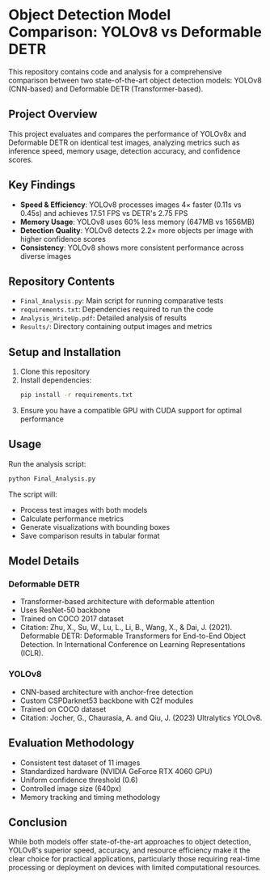 # Object Detection Model Comparison: YOLOv8 vs Deformable DETR

This repository contains code and analysis for a comprehensive comparison between two state-of-the-art object detection models: YOLOv8 (CNN-based) and Deformable DETR (Transformer-based).

## Project Overview

This project evaluates and compares the performance of YOLOv8x and Deformable DETR on identical test images, analyzing metrics such as inference speed, memory usage, detection accuracy, and confidence scores.

## Key Findings

- **Speed & Efficiency**: YOLOv8 processes images 4× faster (0.11s vs 0.45s) and achieves 17.51 FPS vs DETR's 2.75 FPS
- **Memory Usage**: YOLOv8 uses 60% less memory (647MB vs 1656MB)
- **Detection Quality**: YOLOv8 detects 2.2× more objects per image with higher confidence scores
- **Consistency**: YOLOv8 shows more consistent performance across diverse images

## Repository Contents

- `Final_Analysis.py`: Main script for running comparative tests
- `requirements.txt`: Dependencies required to run the code
- `Analysis_WriteUp.pdf`: Detailed analysis of results
- `Results/`: Directory containing output images and metrics

## Setup and Installation

1. Clone this repository
2. Install dependencies:
   ```bash
   pip install -r requirements.txt
   ```
3. Ensure you have a compatible GPU with CUDA support for optimal performance

## Usage

Run the analysis script:
```bash
python Final_Analysis.py
```

The script will:
- Process test images with both models
- Calculate performance metrics
- Generate visualizations with bounding boxes
- Save comparison results in tabular format

## Model Details

### Deformable DETR
- Transformer-based architecture with deformable attention
- Uses ResNet-50 backbone
- Trained on COCO 2017 dataset
- Citation: Zhu, X., Su, W., Lu, L., Li, B., Wang, X., & Dai, J. (2021). Deformable DETR: Deformable Transformers for End-to-End Object Detection. In International Conference on Learning Representations (ICLR).

### YOLOv8
- CNN-based architecture with anchor-free detection
- Custom CSPDarknet53 backbone with C2f modules
- Trained on COCO dataset
- Citation: Jocher, G., Chaurasia, A. and Qiu, J. (2023) Ultralytics YOLOv8.

## Evaluation Methodology

- Consistent test dataset of 11 images
- Standardized hardware (NVIDIA GeForce RTX 4060 GPU)
- Uniform confidence threshold (0.6)
- Controlled image size (640px)
- Memory tracking and timing methodology

## Conclusion

While both models offer state-of-the-art approaches to object detection, YOLOv8's superior speed, accuracy, and resource efficiency make it the clear choice for practical applications, particularly those requiring real-time processing or deployment on devices with limited computational resources.

